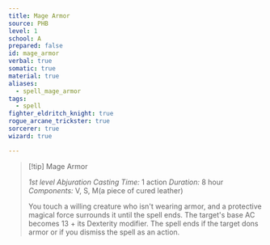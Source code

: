 ```yaml
---
title: Mage Armor
source: PHB
level: 1
school: A
prepared: false
id: mage_armor
verbal: true
somatic: true
material: true
aliases:
  - spell_mage_armor
tags:
  - spell
fighter_eldritch_knight: true
rogue_arcane_trickster: true
sorcerer: true
wizard: true

---
```

>[!tip] Mage Armor
>
> *1st level Abjuration*
> *Casting Time:* 1 action
> *Duration:* 8 hour
> *Components:* V, S, M(a piece of cured leather)
>
>You touch a willing creature who isn't wearing armor, and a protective magical force surrounds it until the spell ends. The target's base AC becomes 13 + its Dexterity modifier. The spell ends if the target dons armor or if you dismiss the spell as an action.
>

